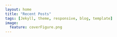 ```yaml
---
layout: home
title: "Recent Posts"
tags: [Jekyll, theme, responsive, blog, template]
image:
  feature: coverFigure.png
---
```

